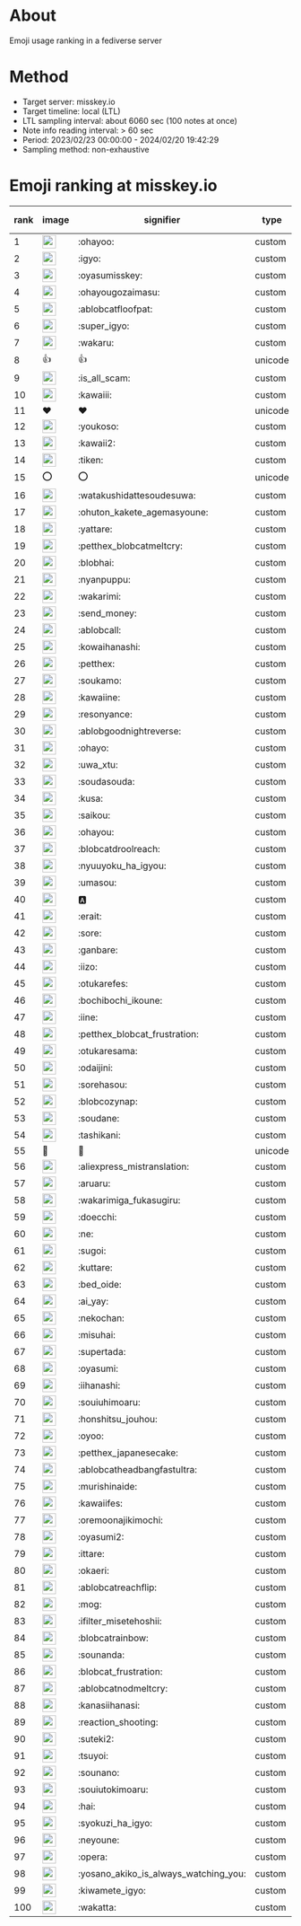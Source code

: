 # About
Emoji usage ranking in a fediverse server

# Method
- Target server: misskey.io
- Target timeline: local (LTL)
- LTL sampling interval: about 6060 sec (100 notes at once)
- Note info reading interval: > 60 sec
- Period: 2023/02/23 00:00:00 - 2024/02/20 19:42:29 
- Sampling method: non-exhaustive

# Emoji ranking at misskey.io

|rank|image|signifier|type|frequency score|
|----|----|----|----|----|
|1|<img height="24" src="https://misskey.io/emoji/ohayoo.webp">|:ohayoo:|custom|163885|
|2|<img height="24" src="https://misskey.io/emoji/igyo.webp">|:igyo:|custom|113843|
|3|<img height="24" src="https://misskey.io/emoji/oyasumisskey.webp">|:oyasumisskey:|custom|71347|
|4|<img height="24" src="https://misskey.io/emoji/ohayougozaimasu.webp">|:ohayougozaimasu:|custom|41125|
|5|<img height="24" src="https://misskey.io/emoji/ablobcatfloofpat.webp">|:ablobcatfloofpat:|custom|32970|
|6|<img height="24" src="https://misskey.io/emoji/super_igyo.webp">|:super_igyo:|custom|31822|
|7|<img height="24" src="https://misskey.io/emoji/wakaru.webp">|:wakaru:|custom|28908|
|8|👍|👍|unicode|24460|
|9|<img height="24" src="https://misskey.io/emoji/is_all_scam.webp">|:is_all_scam:|custom|23431|
|10|<img height="24" src="https://misskey.io/emoji/kawaiii.webp">|:kawaiii:|custom|21764|
|11|❤|❤|unicode|19574|
|12|<img height="24" src="https://misskey.io/emoji/youkoso.webp">|:youkoso:|custom|19550|
|13|<img height="24" src="https://misskey.io/emoji/kawaii2.webp">|:kawaii2:|custom|18599|
|14|<img height="24" src="https://misskey.io/emoji/tiken.webp">|:tiken:|custom|16968|
|15|⭕|⭕|unicode|16239|
|16|<img height="24" src="https://misskey.io/emoji/watakushidattesoudesuwa.webp">|:watakushidattesoudesuwa:|custom|16176|
|17|<img height="24" src="https://misskey.io/emoji/ohuton_kakete_agemasyoune.webp">|:ohuton_kakete_agemasyoune:|custom|15858|
|18|<img height="24" src="https://misskey.io/emoji/yattare.webp">|:yattare:|custom|15682|
|19|<img height="24" src="https://misskey.io/emoji/petthex_blobcatmeltcry.webp">|:petthex_blobcatmeltcry:|custom|15429|
|20|<img height="24" src="https://misskey.io/emoji/blobhai.webp">|:blobhai:|custom|14953|
|21|<img height="24" src="https://misskey.io/emoji/nyanpuppu.webp">|:nyanpuppu:|custom|14246|
|22|<img height="24" src="https://misskey.io/emoji/wakarimi.webp">|:wakarimi:|custom|14224|
|23|<img height="24" src="https://misskey.io/emoji/send_money.webp">|:send_money:|custom|13202|
|24|<img height="24" src="https://misskey.io/emoji/ablobcall.webp">|:ablobcall:|custom|12600|
|25|<img height="24" src="https://misskey.io/emoji/kowaihanashi.webp">|:kowaihanashi:|custom|12462|
|26|<img height="24" src="https://misskey.io/emoji/petthex.webp">|:petthex:|custom|12118|
|27|<img height="24" src="https://misskey.io/emoji/soukamo.webp">|:soukamo:|custom|11227|
|28|<img height="24" src="https://misskey.io/emoji/kawaiine.webp">|:kawaiine:|custom|11095|
|29|<img height="24" src="https://misskey.io/emoji/resonyance.webp">|:resonyance:|custom|10975|
|30|<img height="24" src="https://misskey.io/emoji/ablobgoodnightreverse.webp">|:ablobgoodnightreverse:|custom|10715|
|31|<img height="24" src="https://misskey.io/emoji/ohayo.webp">|:ohayo:|custom|10404|
|32|<img height="24" src="https://misskey.io/emoji/uwa_xtu.webp">|:uwa_xtu:|custom|10036|
|33|<img height="24" src="https://misskey.io/emoji/soudasouda.webp">|:soudasouda:|custom|9806|
|34|<img height="24" src="https://misskey.io/emoji/kusa.webp">|:kusa:|custom|9747|
|35|<img height="24" src="https://misskey.io/emoji/saikou.webp">|:saikou:|custom|9335|
|36|<img height="24" src="https://misskey.io/emoji/ohayou.webp">|:ohayou:|custom|9069|
|37|<img height="24" src="https://misskey.io/emoji/blobcatdroolreach.webp">|:blobcatdroolreach:|custom|8315|
|38|<img height="24" src="https://misskey.io/emoji/nyuuyoku_ha_igyou.webp">|:nyuuyoku_ha_igyou:|custom|8146|
|39|<img height="24" src="https://misskey.io/emoji/umasou.webp">|:umasou:|custom|7837|
|40|<img height="24" src="https://misskey.io/emoji/a.webp">|:a:|custom|7795|
|41|<img height="24" src="https://misskey.io/emoji/erait.webp">|:erait:|custom|7545|
|42|<img height="24" src="https://misskey.io/emoji/sore.webp">|:sore:|custom|7384|
|43|<img height="24" src="https://misskey.io/emoji/ganbare.webp">|:ganbare:|custom|7145|
|44|<img height="24" src="https://misskey.io/emoji/iizo.webp">|:iizo:|custom|7018|
|45|<img height="24" src="https://misskey.io/emoji/otukarefes.webp">|:otukarefes:|custom|7015|
|46|<img height="24" src="https://misskey.io/emoji/bochibochi_ikoune.webp">|:bochibochi_ikoune:|custom|7009|
|47|<img height="24" src="https://misskey.io/emoji/iine.webp">|:iine:|custom|6921|
|48|<img height="24" src="https://misskey.io/emoji/petthex_blobcat_frustration.webp">|:petthex_blobcat_frustration:|custom|6734|
|49|<img height="24" src="https://misskey.io/emoji/otukaresama.webp">|:otukaresama:|custom|6679|
|50|<img height="24" src="https://misskey.io/emoji/odaijini.webp">|:odaijini:|custom|6464|
|51|<img height="24" src="https://misskey.io/emoji/sorehasou.webp">|:sorehasou:|custom|6401|
|52|<img height="24" src="https://misskey.io/emoji/blobcozynap.webp">|:blobcozynap:|custom|6052|
|53|<img height="24" src="https://misskey.io/emoji/soudane.webp">|:soudane:|custom|5914|
|54|<img height="24" src="https://misskey.io/emoji/tashikani.webp">|:tashikani:|custom|5874|
|55|🎉|🎉|unicode|5555|
|56|<img height="24" src="https://misskey.io/emoji/aliexpress_mistranslation.webp">|:aliexpress_mistranslation:|custom|5451|
|57|<img height="24" src="https://misskey.io/emoji/aruaru.webp">|:aruaru:|custom|5412|
|58|<img height="24" src="https://misskey.io/emoji/wakarimiga_fukasugiru.webp">|:wakarimiga_fukasugiru:|custom|5377|
|59|<img height="24" src="https://misskey.io/emoji/doecchi.webp">|:doecchi:|custom|5350|
|60|<img height="24" src="https://misskey.io/emoji/ne.webp">|:ne:|custom|5289|
|61|<img height="24" src="https://misskey.io/emoji/sugoi.webp">|:sugoi:|custom|5215|
|62|<img height="24" src="https://misskey.io/emoji/kuttare.webp">|:kuttare:|custom|5175|
|63|<img height="24" src="https://misskey.io/emoji/bed_oide.webp">|:bed_oide:|custom|5083|
|64|<img height="24" src="https://misskey.io/emoji/ai_yay.webp">|:ai_yay:|custom|4958|
|65|<img height="24" src="https://misskey.io/emoji/nekochan.webp">|:nekochan:|custom|4917|
|66|<img height="24" src="https://misskey.io/emoji/misuhai.webp">|:misuhai:|custom|4844|
|67|<img height="24" src="https://misskey.io/emoji/supertada.webp">|:supertada:|custom|4807|
|68|<img height="24" src="https://misskey.io/emoji/oyasumi.webp">|:oyasumi:|custom|4788|
|69|<img height="24" src="https://misskey.io/emoji/iihanashi.webp">|:iihanashi:|custom|4774|
|70|<img height="24" src="https://misskey.io/emoji/souiuhimoaru.webp">|:souiuhimoaru:|custom|4710|
|71|<img height="24" src="https://misskey.io/emoji/honshitsu_jouhou.webp">|:honshitsu_jouhou:|custom|4627|
|72|<img height="24" src="https://misskey.io/emoji/oyoo.webp">|:oyoo:|custom|4565|
|73|<img height="24" src="https://misskey.io/emoji/petthex_japanesecake.webp">|:petthex_japanesecake:|custom|4547|
|74|<img height="24" src="https://misskey.io/emoji/ablobcatheadbangfastultra.webp">|:ablobcatheadbangfastultra:|custom|4515|
|75|<img height="24" src="https://misskey.io/emoji/murishinaide.webp">|:murishinaide:|custom|4499|
|76|<img height="24" src="https://misskey.io/emoji/kawaiifes.webp">|:kawaiifes:|custom|4325|
|77|<img height="24" src="https://misskey.io/emoji/oremoonajikimochi.webp">|:oremoonajikimochi:|custom|4201|
|78|<img height="24" src="https://misskey.io/emoji/oyasumi2.webp">|:oyasumi2:|custom|4059|
|79|<img height="24" src="https://misskey.io/emoji/ittare.webp">|:ittare:|custom|4043|
|80|<img height="24" src="https://misskey.io/emoji/okaeri.webp">|:okaeri:|custom|3989|
|81|<img height="24" src="https://misskey.io/emoji/ablobcatreachflip.webp">|:ablobcatreachflip:|custom|3908|
|82|<img height="24" src="https://misskey.io/emoji/mog.webp">|:mog:|custom|3850|
|83|<img height="24" src="https://misskey.io/emoji/ifilter_misetehoshii.webp">|:ifilter_misetehoshii:|custom|3789|
|84|<img height="24" src="https://misskey.io/emoji/blobcatrainbow.webp">|:blobcatrainbow:|custom|3776|
|85|<img height="24" src="https://misskey.io/emoji/sounanda.webp">|:sounanda:|custom|3703|
|86|<img height="24" src="https://misskey.io/emoji/blobcat_frustration.webp">|:blobcat_frustration:|custom|3648|
|87|<img height="24" src="https://misskey.io/emoji/ablobcatnodmeltcry.webp">|:ablobcatnodmeltcry:|custom|3618|
|88|<img height="24" src="https://misskey.io/emoji/kanasiihanasi.webp">|:kanasiihanasi:|custom|3585|
|89|<img height="24" src="https://misskey.io/emoji/reaction_shooting.webp">|:reaction_shooting:|custom|3571|
|90|<img height="24" src="https://misskey.io/emoji/suteki2.webp">|:suteki2:|custom|3513|
|91|<img height="24" src="https://misskey.io/emoji/tsuyoi.webp">|:tsuyoi:|custom|3404|
|92|<img height="24" src="https://misskey.io/emoji/sounano.webp">|:sounano:|custom|3397|
|93|<img height="24" src="https://misskey.io/emoji/souiutokimoaru.webp">|:souiutokimoaru:|custom|3374|
|94|<img height="24" src="https://misskey.io/emoji/hai.webp">|:hai:|custom|3371|
|95|<img height="24" src="https://misskey.io/emoji/syokuzi_ha_igyo.webp">|:syokuzi_ha_igyo:|custom|3361|
|96|<img height="24" src="https://misskey.io/emoji/neyoune.webp">|:neyoune:|custom|3336|
|97|<img height="24" src="https://misskey.io/emoji/opera.webp">|:opera:|custom|3210|
|98|<img height="24" src="https://misskey.io/emoji/yosano_akiko_is_always_watching_you.webp">|:yosano_akiko_is_always_watching_you:|custom|3194|
|99|<img height="24" src="https://misskey.io/emoji/kiwamete_igyo.webp">|:kiwamete_igyo:|custom|3082|
|100|<img height="24" src="https://misskey.io/emoji/wakatta.webp">|:wakatta:|custom|3079|
